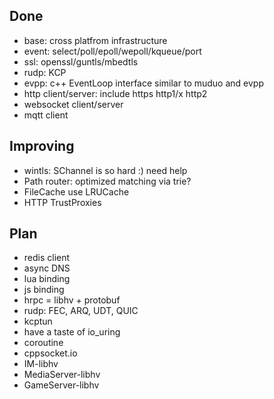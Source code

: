 ## Done

- base: cross platfrom infrastructure
- event: select/poll/epoll/wepoll/kqueue/port
- ssl: openssl/guntls/mbedtls
- rudp: KCP
- evpp: c++ EventLoop interface similar to muduo and evpp
- http client/server: include https http1/x http2
- websocket client/server
- mqtt client

## Improving

- wintls: SChannel is so hard :) need help
- Path router: optimized matching via trie?
- FileCache use LRUCache
- HTTP TrustProxies

## Plan

- redis client
- async DNS
- lua binding
- js binding
- hrpc = libhv + protobuf
- rudp: FEC, ARQ, UDT, QUIC
- kcptun
- have a taste of io_uring
- coroutine
- cppsocket.io
- IM-libhv
- MediaServer-libhv
- GameServer-libhv
